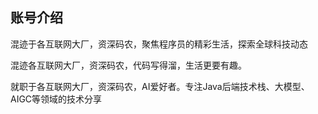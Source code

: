 ## 账号介绍

混迹于各互联网大厂，资深码农，聚焦程序员的精彩生活，探索全球科技动态



混迹各互联网大厂，资深码农，代码写得溜，生活更要有趣。



就职于各互联网大厂，资深码农，AI爱好者。专注Java后端技术栈、大模型、AIGC等领域的技术分享
